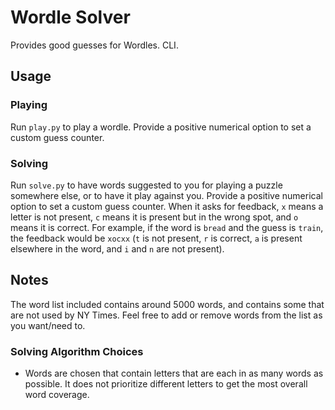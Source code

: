 # Wordle Solver
Provides good guesses for Wordles. CLI.

## Usage

### Playing
Run `play.py` to play a wordle. Provide a positive numerical option to set a custom guess counter. 

### Solving
Run `solve.py` to have words suggested to you for playing a puzzle somewhere else, or to have it play against you. Provide a positive numerical option to set a custom guess counter. When it asks for feedback, `x` means a letter is not present, `c` means it is present but in the wrong spot, and `o` means it is correct. For example, if the word is `bread` and the guess is `train`, the feedback would be `xocxx` (`t` is not present, `r` is correct, `a` is present elsewhere in the word, and `i` and `n` are not present).

## Notes

The word list included contains around 5000 words, and contains some that are not used by NY Times. Feel free to add or remove words from the list as you want/need to. 

### Solving Algorithm Choices

- Words are chosen that contain letters that are each in as many words as possible. It does not prioritize different letters to get the most overall word coverage. 














